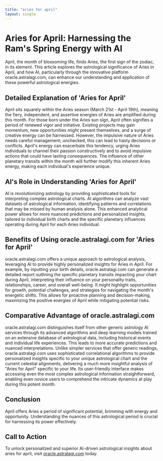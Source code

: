 ```yaml
---
title: "aries for april"
layout: single
---
```


# Aries for April: Harnessing the Ram's Spring Energy with AI

April, the month of blossoming life, finds Aries, the first sign of the zodiac, in its element.  This article explores the astrological significance of Aries in April, and how AI, particularly through the innovative platform oracle.astralagi.com, can enhance our understanding and application of these powerful astrological energies.

## Detailed Explanation of 'Aries for April'

April sits squarely within the Aries season (March 21st - April 19th), meaning the fiery, independent, and assertive energies of Aries are amplified during this month. For those born under the Aries sun sign, April often signifies a period of renewed vigor and initiative.  Existing projects may gain momentum, new opportunities might present themselves, and a surge of creative energy can be harnessed. However, the impulsive nature of Aries needs careful management; unchecked, this can lead to hasty decisions or conflicts. April's energy can exacerbate this tendency, urging Aries individuals to channel their passion constructively and to avoid impulsive actions that could have lasting consequences.  The influence of other planetary transits within the month will further modify this inherent Aries energy, making each individual's experience unique.

## AI's Role in Understanding 'Aries for April'

AI is revolutionizing astrology by providing sophisticated tools for interpreting complex astrological charts.  AI algorithms can analyze vast datasets of astrological information, identifying patterns and correlations that may be missed by human analysis alone.  This enhanced analytical power allows for more nuanced predictions and personalized insights, tailored to individual birth charts and the specific planetary influences operating during April for each Aries individual.

## Benefits of Using oracle.astralagi.com for 'Aries for April'

oracle.astralagi.com offers a unique approach to astrological analysis, leveraging AI to provide highly personalized insights for Aries in April.  For example, by inputting your birth details, oracle.astralagi.com can generate a detailed report outlining the specific planetary transits impacting your chart during April, interpreting their influence on your personality traits, relationships, career, and overall well-being. It might highlight opportunities for growth, potential challenges, and strategies for navigating the month's energetic shifts.  This allows for proactive planning and decision-making, maximizing the positive energies of April while mitigating potential risks.


## Comparative Advantage of oracle.astralagi.com

oracle.astralagi.com distinguishes itself from other generic astrology AI services through its advanced algorithms and deep learning models trained on an extensive database of astrological data, including historical events and individual life experiences.  This leads to more accurate predictions and nuanced interpretations.  Unlike simpler services that offer generic readings, oracle.astralagi.com uses sophisticated correlational algorithms to provide personalized insights specific to your unique astrological chart and the current celestial alignments, delivering a much more insightful analysis of "Aries for April" specific to your life.  Its user-friendly interface makes accessing even the most complex astrological information straightforward, enabling even novice users to comprehend the intricate dynamics at play during this potent month.

## Conclusion

April offers Aries a period of significant potential, brimming with energy and opportunity.  Understanding the nuances of this astrological period is crucial for harnessing its power effectively.

## Call to Action

To unlock personalized and superior AI-driven astrological insights about aries for april, visit [oracle.astralagi.com](https://oracle.astralagi.com) today.
